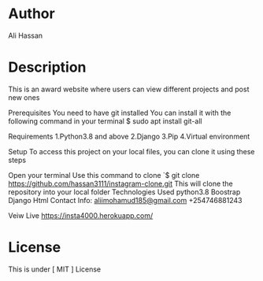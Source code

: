 # Author
Ali Hassan

# Description
This is an award website where users can view different projects and post new ones

Prerequisites
You need to have git installed You can install it with the following command in your terminal $ sudo apt install git-all

Requirements
1.Python3.8 and above 2.Django 3.Pip 4.Virtual environment

Setup
To access this project on your local files, you can clone it using these steps

Open your terminal
Use this command to clone `$ git clone https://github.com/hassan3111/instagram-clone.git
This will clone the repository into your local folder
Technologies Used
python3.8
Boostrap
Django
Html
Contact Info:
aliimohamud185@gmail.com +254746881243

Veiw Live
https://insta4000.herokuapp.com/

# License
This is under [ MIT ] License